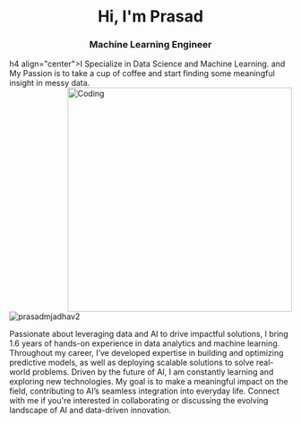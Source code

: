 <h1 align="center">Hi, I'm Prasad</h1>
<h3 align="center">Machine Learning Engineer</h3>
h4 align="center">I Specialize in Data Science and Machine Learning. and My Passion is to take a cup of coffee and start finding some meaningful insight in messy data.</h4>
<img align="right" alt="Coding" width="400" src="https://cdn.dribbble.com/users/1292677/screenshots/6139167/media/5387dc7e035b3efe9d94516044de66a4.gif">

<p align="left"> <img src="https://komarev.com/ghpvc/?username=prasadmjadhav2&label=Profile%20views&color=0e75b6&style=flat" alt="prasadmjadhav2" /> </p>

Passionate about leveraging data and AI to drive impactful solutions, I bring 1.6 years of hands-on experience in data analytics and machine learning. Throughout my career, I’ve developed expertise in building and optimizing predictive models, as well as deploying scalable solutions to solve real-world problems. Driven by the future of AI, I am constantly learning and exploring new technologies. My goal is to make a meaningful impact on the field, contributing to AI’s seamless integration into everyday life. Connect with me if you're interested in collaborating or discussing the evolving landscape of AI and data-driven innovation.

